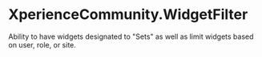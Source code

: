 # XperienceCommunity.WidgetFilter
Ability to have widgets designated to "Sets" as well as limit widgets based on user, role, or site.
